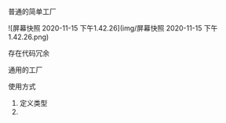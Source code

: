 普通的简单工厂

![屏幕快照 2020-11-15 下午1.42.26](img/屏幕快照 2020-11-15 下午1.42.26.png)

存在代码冗余



通用的工厂



使用方式

1. 定义类型
2. 

